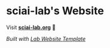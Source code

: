
# sciai-lab's Website

Visit **[sciai-lab.org](https://sciai-lab.org)** 🚀

_Built with [Lab Website Template](https://greene-lab.gitbook.io/lab-website-template-docs)_

